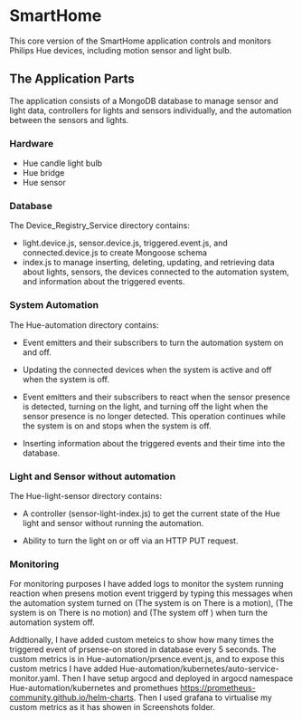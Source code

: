 # SmartHome

This core version of the SmartHome application controls and monitors Philips Hue devices, including motion sensor and light bulb.

## The Application Parts

The application consists of a MongoDB database to manage sensor and light data, controllers for lights and sensors individually, and the automation between the sensors and lights.

### Hardware

* Hue candle light bulb
* Hue bridge
* Hue sensor

### Database

The Device_Registry_Service directory contains:

* light.device.js, sensor.device.js, triggered.event.js, and connected.device.js to create Mongoose schema
* index.js to manage inserting, deleting, updating, and retrieving data about lights, sensors, the devices connected to the automation system, and information about the triggered events.

### System Automation

The Hue-automation directory contains:

* Event emitters and their subscribers to turn the automation system on and off.

* Updating the connected devices when the system is active and off when the system is off.

* Event emitters and their subscribers to react when the sensor presence is detected, turning on the light, and turning off the light when the sensor presence is no longer detected. This operation continues while the system is on and stops when the system is off.

* Inserting information about the triggered events and their time into the database.

### Light and Sensor without automation

The Hue-light-sensor directory contains:

* A controller (sensor-light-index.js) to get the current state of the Hue light and sensor without running the automation.

* Ability to turn the light on or off via an HTTP PUT request.

### Monitoring
For monitoring purposes I have added logs to monitor the system running reaction when presens motion event triggerd by typing this messages when the automation system turned on (The system is on There is a motion), (The system is on There is no motion) and (The system off ) when turn the automation system off.

Addtionally, I have added custom meteics to show how many times the triggered event of prsense-on stored in database every 5 seconds. The custom metrics is in Hue-automation/prsence.event.js, and to expose this custom metrics I have added Hue-automation/kubernetes/auto-service-monitor.yaml. Then I have setup argocd and deployed in argocd namespace Hue-automation/kubernetes and promethues https://prometheus-community.github.io/helm-charts. Then I used grafana to virtualise my custom metrics as it has showen in Screenshots folder.
